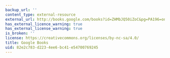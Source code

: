 ```yaml
---
backup_url: ''
content_type: external-resource
external_url: http://books.google.com/books?id=ZHMbJQ50iZoC&pg=PA196=onepage
has_external_licence_warning: true
has_external_license_warning: true
is_broken: ''
license: https://creativecommons.org/licenses/by-nc-sa/4.0/
title: Google Books
uid: 82e2c783-d223-4ee6-bc41-e54700769245
---
```

